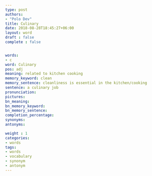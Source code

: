 ```yaml
---
type: post
authors:
- "Polo Dev"
title: Culinary
date: 2018-08-28T18:45:27+06:00
layout: word
draft : false
complete : false


words:
- c
word: Culinary
pos: adj
meaning: related to kitchen cooking
memory_keyword: clean
memory_sentence: cleanliness is essential in the kitchen/cooking
sentence: a culinary job
pronunciation:
pictures:
bn_meaning:
bn_memory_keyword:
bn_memory_sentence:
completion_percentage:
synonyms:
antonyms:

weight : 1
categories:
- words
tags:
- words
- vocabulary
- synonym
- antonym
---
```

